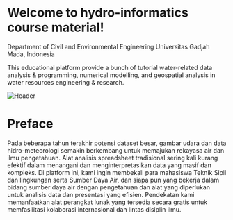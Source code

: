 # Welcome to hydro-informatics course material!
Department of Civil and Environmental Engineering
Universitas Gadjah Mada, Indonesia

This educational platform provide a bunch of tutorial water-related data analysis & programming, 
numerical modelling, and geospatial analysis in water resources engineering & research.

![Header](https://github.com/vempi/course-hydroinformatics/assets/34568583/00df34c0-dcb8-464a-926d-9b0b38e5ab61)

# Preface
Pada beberapa tahun terakhir potensi dataset besar, gambar udara dan data hidro-meteorologi semakin berkembang untuk memajukan rekayasa air dan ilmu pengetahuan. 
Alat analisis spreadsheet tradisional sering kali kurang efektif dalam menangani dan menginterpretasikan data yang masif dan kompleks. 
Di platform ini, kami ingin membekali para mahasiswa Teknik Sipil dan lingkungan serta Sumber Daya Air, 
dan siapa pun yang bekerja dalam bidang sumber daya air dengan pengetahuan dan alat yang diperlukan untuk analisis data dan presentasi yang efisien. 
Pendekatan kami memanfaatkan alat perangkat lunak yang tersedia secara gratis untuk memfasilitasi kolaborasi internasional dan lintas disiplin ilmu.


